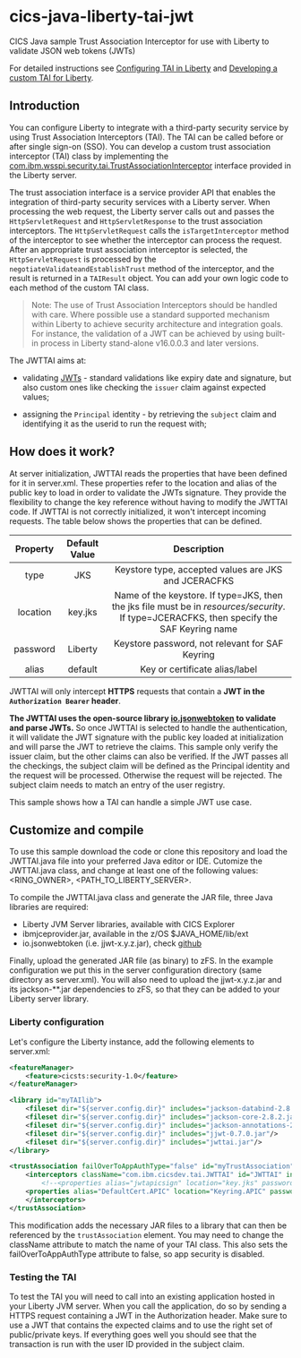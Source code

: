 # cics-java-liberty-tai-jwt
CICS Java sample Trust Association Interceptor for use with Liberty to validate JSON web tokens (JWTs)

For detailed instructions see [Configuring TAI in Liberty](https://www.ibm.com/support/knowledgecenter/en/SSEQTP_liberty/com.ibm.websphere.wlp.nd.multiplatform.doc/ae/twlp_sec_tai.html) and [Developing a custom TAI for Liberty](https://www.ibm.com/support/knowledgecenter/en/SSEQTP_liberty/com.ibm.websphere.wlp.nd.multiplatform.doc/ae/twlp_dev_custom_tai.html).

## Introduction

You can configure Liberty to integrate with a third-party security service by using Trust Association Interceptors (TAI). The TAI can be called before or after single sign-on (SSO). You can develop a custom trust association interceptor (TAI) class by implementing the [com.ibm.wsspi.security.tai.TrustAssociationInterceptor](https://www.ibm.com/support/knowledgecenter/en/SSEQTP_8.5.5/com.ibm.websphere.javadoc.doc/web/spidocs/com/ibm/wsspi/security/tai/TrustAssociationInterceptor.html) interface provided in the Liberty server.

The trust association interface is a service provider API that enables the integration of third-party security services with a Liberty server. When processing the web request, the Liberty server calls out and passes the `HttpServletRequest` and `HttpServletResponse` to the trust association interceptors. The `HttpServletRequest` calls the `isTargetInterceptor` method of the interceptor to see whether the interceptor can process the request. After an appropriate trust association interceptor is selected, the `HttpServletRequest` is processed by the `negotiateValidateandEstablishTrust` method of the interceptor, and the result is returned in a `TAIResult` object. You can add your own logic code to each method of the custom TAI class.

> Note: The use of Trust Association Interceptors should be handled with care. Where possible use a standard supported mechanism within Liberty to achieve security architecture and integration goals. For instance, the validation of a JWT can be achieved by using built-in process in Liberty stand-alone v16.0.0.3 and later versions.

The JWTTAI aims at:

* validating [JWTs](https://tools.ietf.org/html/rfc7519) - standard validations like expiry date and signature, but also custom ones like checking the `issuer` claim against expected values;

* assigning the `Principal` identity - by retrieving the `subject` claim and identifying it as the userid to run the request with;

## How does it work?

At server initialization, JWTTAI reads the properties that have been defined for it in server.xml. These properties refer to the location and alias of the public key to load in order to validate the JWTs signature. They provide the flexibility to change the key reference without having to modify the JWTTAI code. If JWTTAI is not correctly initialized, it won't intercept incoming requests. The table below shows the properties that can be defined. 

|Property  |Default Value |Description                                                                                                                                 |
|:--------:|:------------:|:------------------------------------------------------------------------------------------------------------------------------------------:|
|type      |JKS           | Keystore type, accepted values are JKS and JCERACFKS                                                                                       |
|location  |key.jks       | Name of the keystore. If type=JKS, then the jks file must be in *resources/security*. If type=JCERACFKS, then specify the SAF Keyring name |
|password  |Liberty       | Keystore password, not relevant for SAF Keyring                                                                                            |
|alias     |default       | Key or certificate alias/label                                                                                                             |

JWTTAI will only intercept **HTTPS** requests that contain a **JWT in the `Authorization Bearer` header**.

**The JWTTAI uses the open-source library [io.jsonwebtoken](https://github.com/jwtk/jjwt) to validate and parse JWTs.**
So once JWTTAI is selected to handle the authentication, it will validate the JWT signature with the public key loaded at initialization and will parse the JWT to retrieve the claims. This sample only verify the issuer claim, but the other claims can also be verified.
If the JWT passes all the checkings, the subject claim will be defined as the Principal identity and the request will be processed.
Otherwise the request will be rejected. The subject claim needs to match an entry of the user registry.

This sample shows how a TAI can handle a simple JWT use case.

## Customize and compile

To use this sample download the code or clone this repository and load the JWTTAI.java file into your preferred Java editor or IDE.
Cutomize the JWTTAI.java class, and change at least one of the following values: \<RING_OWNER>, <PATH_TO_LIBERTY_SERVER>.

To compile the JWTTAI.java class and generate the JAR file, three Java libraries are required: 

* Liberty JVM Server libraries, available with CICS Explorer
* ibmjceprovider.jar, available in the z/OS $JAVA_HOME/lib/ext
* io.jsonwebtoken (i.e. jjwt-x.y.z.jar), check [github](https://github.com/jwtk/jjwt)

Finally, upload the generated JAR file (as binary) to zFS. In the example configuration we put this in the server configuration directory (same directory as server.xml). You will also need to upload the jjwt-x.y.z.jar and its jackson-**.jar dependencies to zFS, so that they can be added to your Liberty server library.

### Liberty configuration

Let's configure the Liberty instance, add the following elements to server.xml:

```xml
<featureManager>
    <feature>cicsts:security-1.0</feature>
</featureManager>

<library id="myTAIlib">
    <fileset dir="${server.config.dir}" includes="jackson-databind-2.8.2.jar"/>
    <fileset dir="${server.config.dir}" includes="jackson-core-2.8.2.jar"/>
    <fileset dir="${server.config.dir}" includes="jackson-annotations-2.8.0.jar"/>
    <fileset dir="${server.config.dir}" includes="jjwt-0.7.0.jar"/>
    <fileset dir="${server.config.dir}" includes="jwttai.jar"/>
</library>

<trustAssociation failOverToAppAuthType="false" id="myTrustAssociation" invokeForUnprotectedURI="false">
    <interceptors className="com.ibm.cicsdev.tai.JWTTAI" id="JWTTAI" invokeAfterSSO="true" invokeBeforeSSO="true" libraryRef="myTAIlib">
        <!--<properties alias="jwtapicsign" location="key.jks" password="password" type="JKS"/>-->
	<properties alias="DefaultCert.APIC" location="Keyring.APIC" password="password" type="JCERACFKS"/>
    </interceptors>
</trustAssociation>

```

This modification adds the necessary JAR files to a library that can then be referenced by the `trustAssociation` element.
You may need to change the className attribute to match the name of your TAI class.
This also sets the failOverToAppAuthType attribute to false, so app security is disabled.

### Testing the TAI

To test the TAI you will need to call into an existing application hosted in your Liberty JVM server. When you call the application, do so by sending a HTTPS request containing a JWT in the Authorization header. Make sure to use a JWT that contains the expected claims and to use the right set of public/private keys. If everything goes well you should see that the transaction is run with the user ID provided in the subject claim.
